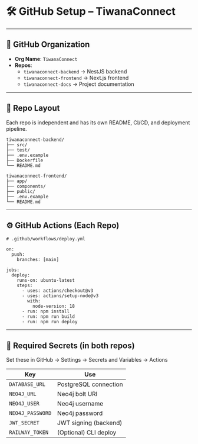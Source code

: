 # 🛠️ GitHub Setup – TiwanaConnect

---

## 🏢 GitHub Organization

- **Org Name**: `TiwanaConnect`
- **Repos**:
  - `tiwanaconnect-backend` → NestJS backend
  - `tiwanaconnect-frontend` → Next.js frontend
  - `tiwanaconnect-docs` → Project documentation

---

## 🔗 Repo Layout

Each repo is independent and has its own README, CI/CD, and deployment pipeline.

```
tiwanaconnect-backend/
├── src/
├── test/
├── .env.example
├── Dockerfile
└── README.md

tiwanaconnect-frontend/
├── app/
├── components/
├── public/
├── .env.example
└── README.md
```

---

## ⚙️ GitHub Actions (Each Repo)

```
# .github/workflows/deploy.yml

on:
  push:
    branches: [main]

jobs:
  deploy:
    runs-on: ubuntu-latest
    steps:
      - uses: actions/checkout@v3
      - uses: actions/setup-node@v3
        with:
          node-version: 18
      - run: npm install
      - run: npm run build
      - run: npm run deploy
```

---

## 🔐 Required Secrets (in both repos)

Set these in GitHub → Settings → Secrets and Variables → Actions

| Key             | Use                      |
|------------------|---------------------------|
| `DATABASE_URL`   | PostgreSQL connection     |
| `NEO4J_URL`      | Neo4j bolt URI            |
| `NEO4J_USER`     | Neo4j username            |
| `NEO4J_PASSWORD` | Neo4j password            |
| `JWT_SECRET`     | JWT signing (backend)     |
| `RAILWAY_TOKEN`  | (Optional) CLI deploy     |
